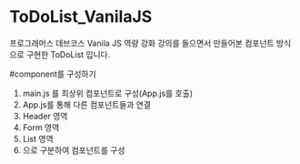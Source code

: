 # ToDoList_VanilaJS
프로그래머스 데브코스 
Vanila JS 역량 강화
강의를 들으면서 만들어본
컴포넌트 방식으로 구현한
ToDoList 입니다.

#component를 구성하기
1. main.js 를 최상위 컴포넌트로 구성(App.js를 호출)
2. App.js를 통해 다른 컴포넌트들과 연결
3. Header 영역
4. Form 영역
5. List 영역 
6. 으로 구분하여 컴포넌트를 구성 
